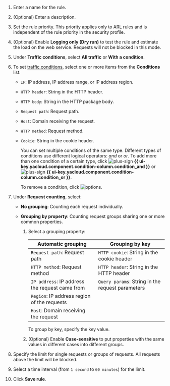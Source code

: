 1. Enter a name for the rule.
1. (Optional) Enter a description.
1. Set the rule priority. This priority applies only to ARL rules and is independent of the rule priority in the security profile.
1. (Optional) Enable **Logging only (Dry run)** to test the rule and estimate the load on the web service. Requests will not be blocked in this mode.

1. Under **Traffic conditions**, select **All traffic** or **With a condition**.
1. To set [traffic conditions](../../smartwebsecurity/concepts/conditions.md), select one or more items from the **Conditions** list:
   * `IP`: IP address, IP address range, or IP address region.
   * `HTTP header`: String in the HTTP header.
   * `HTTP body`: String in the HTTP package body.
   * `Request path`: Request path.
   * `Host`: Domain receiving the request.
   * `HTTP method`: Request method.
   * `Cookie`: String in the cookie header.

      You can set multiple conditions of the same type. Different types of conditions use different logical operators: _and_ or _or_. To add more than one condition of a certain type, click ![plus-sign](../../_assets/console-icons/plus.svg) **{{ ui-key.yacloud.component.condition-column.condition_and }}** or ![plus-sign](../../_assets/console-icons/plus.svg) **{{ ui-key.yacloud.component.condition-column.condition_or }}**.

      To remove a condition, click ![options](../../_assets/console-icons/trash-bin.svg).

1. Under **Request counting**, select:
   * **No grouping**: Counting each request individually.
   * **Grouping by property**: Counting request groups sharing one or more common properties.

      1. Select a grouping property:

         | Automatic grouping | Grouping by key |
         ---|---
         | `Request path`: Request path | `HTTP cookie`: String in the cookie header |
         | `HTTP method`: Request method | `HTTP header`: String in the HTTP header |
         | `IP address`: IP address the request came from | `Query params`: String in the request parameters |
         | `Region`: IP address region of the requests |
         | `Host`: Domain receiving the request |

         To group by key, specify the key value.

      1. (Optional) Enable **Case-sensitive** to put properties with the same values in different cases into different groups.

1. Specify the limit for single requests or groups of requests. All requests above the limit will be blocked.
1. Select a time interval (from `1 second` to `60 minutes`) for the limit.
1. Click **Save rule**.